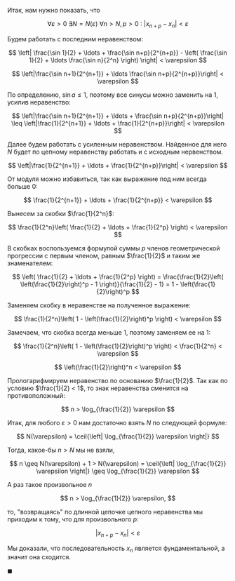 Итак, нам нужно показать, что

$$ \forall \varepsilon > 0 \ \exists N = N(\varepsilon) \ \forall n > N, p > 0 \ : \ |x_{n+p} - x_n| < \varepsilon $$

Будем работать с последним неравенством:

$$ \left| \frac{\sin 1}{2} + \ldots + \frac{\sin n+p}{2^{n+p}} - \left( \frac{\sin 1}{2} + \ldots \frac{\sin n}{2^n} \right) \right| < \varepsilon $$

$$ \left|\frac{\sin n+1}{2^{n+1}} + \ldots \frac{\sin n+p}{2^{n+p}}\right| < \varepsilon $$

По определению, $\sin a \leq 1$, поэтому все синусы можно заменить на $1$, усилив неравенство:

$$ \left|\frac{\sin n+1}{2^{n+1}} + \ldots + \frac{\sin n+p}{2^{n+p}}\right| \leq \left|\frac{1}{2^{n+1}} + \ldots + \frac{1}{2^{n+p}}\right| < \varepsilon $$

Далее будем работать с усиленным неравенством. Найденное для него $N$ будет по цепному неравенству работать и с исходным нервенством.

$$ \left|\frac{1}{2^{n+1}} + \ldots + \frac{1}{2^{n+p}}\right| < \varepsilon $$

От модуля можно избавиться, так как выражение под ним всегда больше $0$:

$$ \frac{1}{2^{n+1}} + \ldots + \frac{1}{2^{n+p}} < \varepsilon $$

Вынесем за скобки $\frac{1}{2^n}$:

$$ \frac{1}{2^n}\left( \frac{1}{2} + \ldots + \frac{1}{2^p} \right) < \varepsilon $$

В скобках воспользуемся формулой суммы $p$ членов геометрической прогрессии с первым членом, равным $\frac{1}{2}$ и таким же знаменателем:

$$ \left( \frac{1}{2} + \ldots + \frac{1}{2^p} \right) = \frac{\frac{1}{2}\left( \left(\frac{1}{2}\right)^p - 1 \right)}{\frac{1}{2} - 1} = 1 - \left(\frac{1}{2}\right)^p $$

Заменяем скобку в неравенстве на полученное выражение:

$$ \frac{1}{2^n}\left( 1 - \left(\frac{1}{2}\right)^p \right) < \varepsilon $$

Замечаем, что скобка всегда меньше $1$, поэтому заменяем ее на $1$:

$$ \frac{1}{2^n}\left( 1 - \left(\frac{1}{2}\right)^p \right) < \frac{1}{2^n} < \varepsilon $$

$$ \left(\frac{1}{2}\right)^n < \varepsilon $$

Прологарифмируем неравенство по основанию $\frac{1}{2}$. Так как по условию $\frac{1}{2} < 1$, то знак неравенства сменится на противоположный:

$$ n > \log_{\frac{1}{2}} \varepsilon $$

Итак, для любого $\varepsilon > 0$ нам достаточно взять $N$ по следующей формуле:

$$ N(\varepsilon) = \ceil{\left| \log_{\frac{1}{2}} \varepsilon \right|} $$

Тогда, какое-бы $n>N$ мы не взяли,

$$ n \geq N(\varepsilon) + 1 > N(\varepsilon) = \ceil{\left| \log_{\frac{1}{2}} \varepsilon \right|} \geq \log_{\frac{1}{2}} \varepsilon $$

А раз такое произвольное $n$

$$ n > \log_{\frac{1}{2}} \varepsilon, $$

то, "возвращаясь" по длинной цепочке цепного неравенства мы приходим к тому, что для произвольного $p$:

$$ |x_{n+p} - x_n| < \varepsilon $$

Мы доказали, что последовательность $x_n$ является фундаментальной, а значит она сходится.

$\blacksquare$